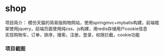 # shop
项目简介：
模仿天猫的简易版购物网站，使用springmvc+mybatis构建，前端框架使用jquery，前端页面使用纯css、js构建，用redis存储用户cookie信息<br>
实现购物车，订单，排序，搜索，注册，登录，权限拦截，cookie功能<br>

<h3>项目截图</h3>


